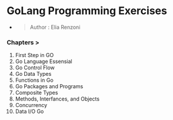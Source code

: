 # GoLang Programming  Exercises 
* > Author : Elia Renzoni

### Chapters > 
1) First Step in GO
2) Go Language Essensial
3) Go Control Flow
4) Go Data Types
5) Functions in Go
6) Go Packages and Programs
7) Composite Types
8) Methods, Interfances, and Objects
9) Concurrency
10) Data I/O Go
